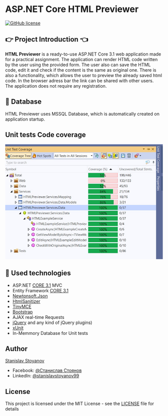 # ASP.NET Core HTML Previewer

[![GitHub license](https://img.shields.io/github/license/stanislavstoyanov99/HTMLPreviewer?color=brightgreen)](https://github.com/stanislavstoyanov99/HTMLPreviewer/blob/main/LICENSE)

## :point_right: Project Introduction :point_left:

**HTML Previewer** is a ready-to-use ASP.NET Core 3.1 web application made for a practical assignment. The application can render HTML code written by the user using the provided form. The user also can save the HTML code, edit it and check if the content is the same as original one. There is also a functionality, which allows the user to preview the already saved html code. In the browser adress bar the link can be shared with other users. The application does not require any registration. 

## :floppy_disk: Database
HTML Previewer uses MSSQL Database, which is automatically created on application startup.

## Unit tests Code coverage

![Code coverage](https://github.com/stanislavstoyanov99/HTMLPreviewer/blob/main/tests-code-coverage.jpg)

## :hammer: Used technologies
* ASP.NET [CORE 3.1](https://dotnet.microsoft.com/download/dotnet-core/3.1 "CORE 3.1") MVC
* Entity Framework [CORE 3.1](https://docs.microsoft.com/en-us/ef/core/ "CORE 3.1")
* [Newtonsoft.Json](https://www.nuget.org/packages/Newtonsoft.Json/ "Newtonsoft.Json")
* [HtmlSanitizer](https://github.com/mganss/HtmlSanitizer)
* [TinyMCE](https://github.com/tinymce/)
* [Bootstrap](https://github.com/twbs/bootstrap)
* AJAX real-time Requests
* [jQuery](https://github.com/jquery/jquery) and any kind of jQuery plugins)
* [xUnit](https://github.com/xunit/xunit)
* In-Memmory Database for Unit tests

## Author

[Stanislav Stoyanov](https://github.com/stanislavstoyanov99)
- Facebook: [@Станислав Стоянов](https://www.facebook.com/profile.php?id=100000714808058)
- LinkedIn: [@stanislavstoyanov99](https://www.linkedin.com/in/stanislavstoyanov99/)

## License

This project is licensed under the MIT License - see the [LICENSE](LICENSE) file for details
